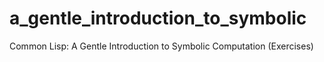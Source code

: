 # a_gentle_introduction_to_symbolic
Common Lisp: A Gentle Introduction to Symbolic Computation (Exercises)
